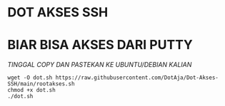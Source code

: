 # DOT AKSES SSH
# BIAR BISA AKSES DARI PUTTY #

*TINGGAL COPY DAN PASTEKAN KE UBUNTU/DEBIAN KALIAN*
```
wget -O dot.sh https://raw.githubusercontent.com/DotAja/Dot-Akses-SSH/main/rootakses.sh
chmod +x dot.sh
./dot.sh

```
